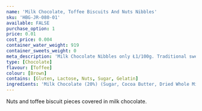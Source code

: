 ```yaml
---
name: 'Milk Chocolate, Toffee Biscuits And Nuts Nibbles'
sku: 'HBG-JR-080-01'
available: FALSE
purchase_option: 1
price: 0.01
cost_price: 0.004
container_water_weight: 919
container_sweets_weight: 0
meta_description: 'Milk Chocolate Nibbles only Ł1/100g. Traditional sweets and more at Humbugs Confectionery Store. Specialists in satisfying your sweet tooth!'
type: [Chocolate]
flavour: [Toffee]
colour: [Brown]
contains: [Gluten, Lactose, Nuts, Sugar, Gelatin]
ingredients: 'Milk Chocolate (20%) (Sugar, Cocoa Butter, Dried Whole Milk, Cocoa Mass, Whey Powder, Vegetable Fat, Dried Skimmed Milk, Emulsifier (Soya Lecithin), Flavouring), Caramel (10%), Vegetable Fat, Sugar, Glucose-Fructose Syrup, Glucose Syrup, Plain Chocolate (Sugar, Cocoa Mass, Butterfat, Cocoa Butter, Emulsifier (Soya Lecithin), Flavouring), Icing Sugar (White Milled Sugar With Anti-Caking Agent E341) Rice Flour, Lactose, Sweetened Condensed Skimmed Milk, Fat Reduced Cocoa Powder, Coconut, Hazelnuts, Butter, Whey Powder, Hydrogenated Vegetable Oil, Dried Whole Milk, Salt, Flavourings, Cocoa Mass, Emulsifiers (Soya Lecithin, E471), Barley Malt Extract, Wheat Flour, Malted Wheat, Lactic Acid, Citric Acid, Gelling Agent (Pectin), Raising Agent (Sodium Bicarbonate). Milk Chocolate contains Cocoa Solids 25%, Milk Solids 14% and Vegetable Fat In Addition To Cocoa Butter.'
---
```

Nuts and toffee biscuit pieces covered in milk chocolate.